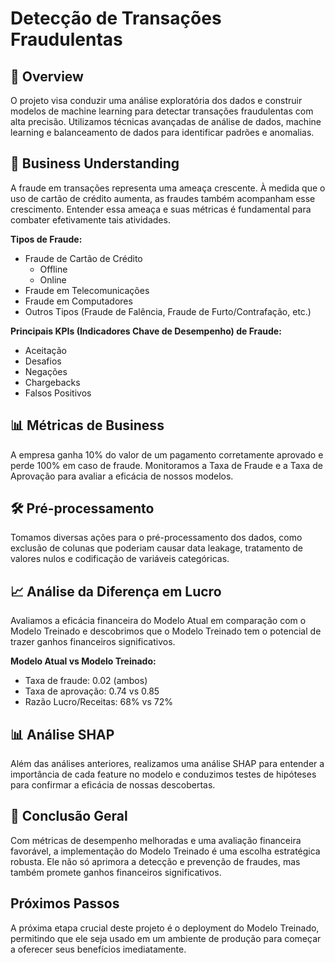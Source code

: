 # Detecção de Transações Fraudulentas

## 📌 Overview
O projeto visa conduzir uma análise exploratória dos dados e construir modelos de machine learning para detectar transações fraudulentas com alta precisão. Utilizamos técnicas avançadas de análise de dados, machine learning e balanceamento de dados para identificar padrões e anomalias.

## 💼 Business Understanding

A fraude em transações representa uma ameaça crescente. À medida que o uso de cartão de crédito aumenta, as fraudes também acompanham esse crescimento. Entender essa ameaça e suas métricas é fundamental para combater efetivamente tais atividades. 

**Tipos de Fraude:**
- Fraude de Cartão de Crédito
  - Offline
  - Online
- Fraude em Telecomunicações
- Fraude em Computadores
- Outros Tipos (Fraude de Falência, Fraude de Furto/Contrafação, etc.)

**Principais KPIs (Indicadores Chave de Desempenho) de Fraude:**
- Aceitação
- Desafios
- Negações
- Chargebacks
- Falsos Positivos

## 📊 Métricas de Business
A empresa ganha 10% do valor de um pagamento corretamente aprovado e perde 100% em caso de fraude. Monitoramos a Taxa de Fraude e a Taxa de Aprovação para avaliar a eficácia de nossos modelos.

## 🛠 Pré-processamento

Tomamos diversas ações para o pré-processamento dos dados, como exclusão de colunas que poderiam causar data leakage, tratamento de valores nulos e codificação de variáveis categóricas.

## 📈 Análise da Diferença em Lucro

Avaliamos a eficácia financeira do Modelo Atual em comparação com o Modelo Treinado e descobrimos que o Modelo Treinado tem o potencial de trazer ganhos financeiros significativos.

**Modelo Atual vs Modelo Treinado:**
- Taxa de fraude: 0.02 (ambos)
- Taxa de aprovação: 0.74 vs 0.85
- Razão Lucro/Receitas: 68% vs 72%

## 📊 Análise SHAP 

Além das análises anteriores, realizamos uma análise SHAP para entender a importância de cada feature no modelo e conduzimos testes de hipóteses para confirmar a eficácia de nossas descobertas.

## 🚀 Conclusão Geral

Com métricas de desempenho melhoradas e uma avaliação financeira favorável, a implementação do Modelo Treinado é uma escolha estratégica robusta. Ele não só aprimora a detecção e prevenção de fraudes, mas também promete ganhos financeiros significativos.

## Próximos Passos
A próxima etapa crucial deste projeto é o deployment do Modelo Treinado, permitindo que ele seja usado em um ambiente de produção para começar a oferecer seus benefícios imediatamente.

